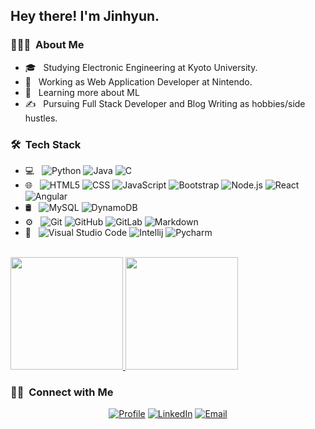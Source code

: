 <h2> Hey there! I'm Jinhyun.</h2>

<h3> 👨🏻‍💻 &nbsp;About Me </h3>


- 🎓 &nbsp; Studying Electronic Engineering at Kyoto University.
- 💼 &nbsp; Working as Web Application Developer at Nintendo.
- 🌱 &nbsp; Learning more about ML
- ✍️ &nbsp; Pursuing Full Stack Developer and Blog Writing as hobbies/side hustles.

<h3> 🛠 &nbsp;Tech Stack</h3>

- 💻 &nbsp;
  ![Python](https://img.shields.io/badge/-Python-333333?style=flat&logo=python)
  ![Java](https://img.shields.io/badge/-Java-333333?style=flat&logo=Java&logoColor=007396)
  ![C](https://img.shields.io/badge/-C-333333?style=flat&logo=C%2B%2B&logoColor=00599C)
- 🌐 &nbsp;
  ![HTML5](https://img.shields.io/badge/-HTML5-333333?style=flat&logo=HTML5)
  ![CSS](https://img.shields.io/badge/-CSS-333333?style=flat&logo=CSS3&logoColor=1572B6)
  ![JavaScript](https://img.shields.io/badge/-JavaScript-333333?style=flat&logo=javascript)
  ![Bootstrap](https://img.shields.io/badge/-Bootstrap-333333?style=flat&logo=bootstrap&logoColor=563D7C)
  ![Node.js](https://img.shields.io/badge/-Node.js-333333?style=flat&logo=node.js)
  ![React](https://img.shields.io/badge/-React-333333?style=flat&logo=react)
  ![Angular](https://img.shields.io/badge/-Angular-333333?style=flat&logo=angular)
- 🛢 &nbsp;
  ![MySQL](https://img.shields.io/badge/-MySQL-333333?style=flat&logo=mysql)
  ![DynamoDB](https://img.shields.io/badge/-DynamoDB-333333?style=flat&logo=dynamodb)
- ⚙️ &nbsp;
  ![Git](https://img.shields.io/badge/-Git-333333?style=flat&logo=git)
  ![GitHub](https://img.shields.io/badge/-GitHub-333333?style=flat&logo=github)
  ![GitLab](https://img.shields.io/badge/-GitLab-333333?style=flat&logo=gitlab)
  ![Markdown](https://img.shields.io/badge/-Markdown-333333?style=flat&logo=markdown)
- 🔧 &nbsp;
  ![Visual Studio Code](https://img.shields.io/badge/-Visual%20Studio%20Code-333333?style=flat&logo=visual-studio-code&logoColor=007ACC)
  ![Intellij](https://img.shields.io/badge/-Intellij-333333?style=flat&logo=intellij-idea)
  ![Pycharm](https://img.shields.io/badge/-Pycharm-333333?style=flat&logo=pycharm&logoColor=2C2255)

<br/>

<a href="https://github.com/jhchundev">
  <img height="180em" src="https://github-readme-stats-urix.vercel.app/api?username=jhchundev&theme=buefy&show_icons=true" />
  <img height="180em" src="https://github-readme-stats-urix.vercel.app/api/top-langs/?username=jhchundev&theme=buefy&layout=compact" />
</a>

<br/>

<h3> 🤝🏻 &nbsp;Connect with Me </h3>

<p align="center">
<a href="https://jhchundev.github.io/profile/"><img alt="Profile" src="https://img.shields.io/badge/Profile-gray?style=flat-square&logo=google-chrome"></a>
<a href="https://www.linkedin.com/in/jinhyunchun/"><img alt="LinkedIn" src="https://img.shields.io/badge/LinkedIn-JINHYUN%20CHUN%20-blue?style=flat-square&logo=linkedin"></a>
<a href="mailto:jinhyunchun1226@gamil.com"><img alt="Email" src="https://img.shields.io/badge/Email-jinhyunchun1226@gamil.com-blue?style=flat-square&logo=gmail"></a>
</p>
